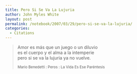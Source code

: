 ```yaml
---
title: Pero Si Se Va La Lujuria
author: John Myles White
layout: post
permalink: /notebook/2007/03/29/pero-si-se-va-la-lujuria/
categories:
  - Citations
---
```


<blockquote>
<p>Amor es más que un juego o un diluvio<br />
es el cuerpo y el alma a la intemperie<br />
pero si se va la lujuria ya no vuelve.</p>

<small>Mario Benedetti : Peros : La Vida Es Ese Paréntesis</small>
</blockquote>
